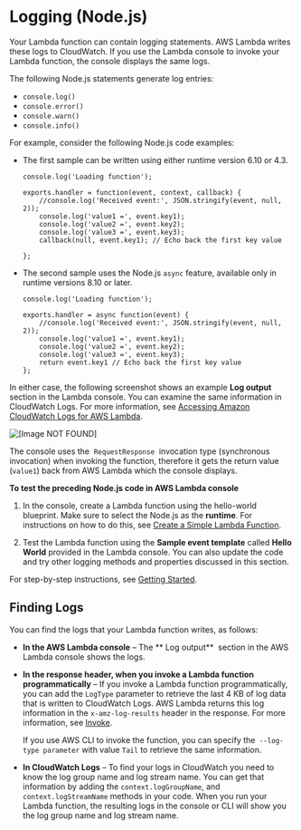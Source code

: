 # Logging \(Node\.js\)<a name="nodejs-prog-model-logging"></a>

 Your Lambda function can contain logging statements\. AWS Lambda writes these logs to CloudWatch\. If you use the Lambda console to invoke your Lambda function, the console displays the same logs\.

 The following Node\.js statements generate log entries: 
+ `console.log()`
+ `console.error()`
+ `console.warn()`
+ `console.info()`

 For example, consider the following Node\.js code examples: 
+ The first sample can be written using either runtime version 6\.10 or 4\.3\. 

  ```
  console.log('Loading function');
  
  exports.handler = function(event, context, callback) {
      //console.log('Received event:', JSON.stringify(event, null, 2));
      console.log('value1 =', event.key1);
      console.log('value2 =', event.key2);
      console.log('value3 =', event.key3);
      callback(null, event.key1); // Echo back the first key value
      
  };
  ```
+ The second sample uses the Node\.js `async` feature, available only in runtime versions 8\.10 or later\.

  ```
  console.log('Loading function');
  
  exports.handler = async function(event) {
      //console.log('Received event:', JSON.stringify(event, null, 2));
      console.log('value1 =', event.key1);
      console.log('value2 =', event.key2);
      console.log('value3 =', event.key3);
      return event.key1 // Echo back the first key value   
  };
  ```

In either case, the following screenshot shows an example **Log output** section in the Lambda console\. You can examine the same information in CloudWatch Logs\. For more information, see [Accessing Amazon CloudWatch Logs for AWS Lambda](monitoring-functions-logs.md)\. 

![\[Image NOT FOUND\]](http://docs.aws.amazon.com/lambda/latest/dg/images/logging-nodejs-console-output.png)

 The console uses the  `RequestResponse`  invocation type \(synchronous invocation\) when invoking the function, therefore it gets the return value \(`value1`\) back from AWS Lambda which the console displays\. 

**To test the preceding Node\.js code in AWS Lambda console**

1. In the console, create a Lambda function using the hello\-world blueprint\. Make sure to select the Node\.js as the **runtime**\. For instructions on how to do this, see [Create a Simple Lambda Function](get-started-create-function.md)\.

1. Test the Lambda function using the **Sample event template** called **Hello World** provided in the Lambda console\. You can also update the code and try other logging methods and properties discussed in this section\.

For step\-by\-step instructions, see [Getting Started](getting-started.md)\.

## Finding Logs<a name="nodejs-prog-model-logging-finding-logs"></a>

You can find the logs that your Lambda function writes, as follows:
+ **In the AWS Lambda console** – The ** Log output**  section in the AWS Lambda console shows the logs\. 
+ **In the response header, when you invoke a Lambda function programmatically** – If you invoke a Lambda function programmatically, you can add the `LogType` parameter to retrieve the last 4 KB of log data that is written to CloudWatch Logs\. AWS Lambda returns this log information in the `x-amz-log-results` header in the response\. For more information, see [Invoke](https://docs.aws.amazon.com/lambda/latest/dg/API_Invoke.html)\.

  If you use AWS CLI to invoke the function, you can specify the` --log-type parameter` with value `Tail` to retrieve the same information\.
+ **In CloudWatch Logs** – To find your logs in CloudWatch you need to know the log group name and log stream name\. You can get that information by adding the `context.logGroupName`, and `context.logStreamName` methods in your code\. When you run your Lambda function, the resulting logs in the console or CLI will show you the log group name and log stream name\. 